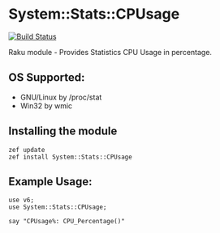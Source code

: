 # System::Stats::CPUsage
[![Build Status](https://travis-ci.com/ramiroencinas/System-Stats-CPUsage.svg?branch=master)](https://travis-ci.com/github/ramiroencinas/System-Stats-CPUsage)

Raku module - Provides Statistics CPU Usage in percentage.

## OS Supported: ##
* GNU/Linux by /proc/stat
* Win32 by wmic

## Installing the module ##

    zef update
    zef install System::Stats::CPUsage

## Example Usage: ##
    use v6;
    use System::Stats::CPUsage;    

    say "CPUsage%: CPU_Percentage()"